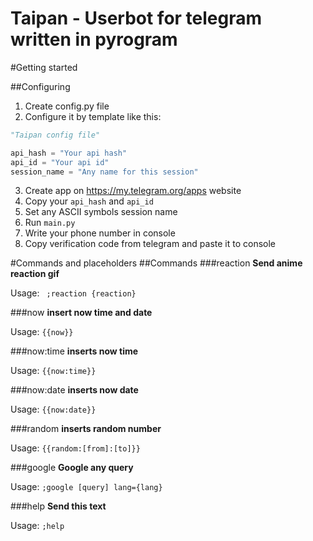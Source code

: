 # Taipan - Userbot for telegram written in pyrogram
#Getting started

##Configuring

1. Create config.py file
2. Configure it by template like this:
``` python
"Taipan config file"

api_hash = "Your api hash"
api_id = "Your api id"
session_name = "Any name for this session"
```
3. Create app on https://my.telegram.org/apps website
4. Copy your `api_hash` and `api_id`
5. Set any ASCII symbols session name
6. Run `main.py`
7. Write your phone number in console
8. Copy verification code from telegram and paste it to console

#Commands and placeholders
##Commands
###reaction
**Send anime reaction gif**

Usage: ` ;reaction {reaction}`

###now
**insert now time and date**

Usage: `{{now}}`

###now:time
**inserts now time**

Usage: `{{now:time}}`

###now:date
**inserts now date**

Usage: `{{now:date}}`

###random
**inserts random number**

Usage: `{{random:[from]:[to]}}`

###google
**Google any query**

Usage: `;google [query] lang={lang}`

###help
**Send this text**

Usage: `;help`